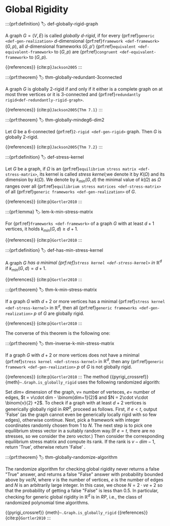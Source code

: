 # Global Rigidity

:::{prf:definition}
:label: def-globally-rigid-graph

A graph $G = (V,E)$ is called _globally $d$-rigid_,
if for every {prf:ref}`generic <def-gen-realization>` $d$-dimensional {prf:ref}`framework <def-framework>` $(G,p)$,
all $d$-dimensional frameworks $(G,p')$ {prf:ref}`equivalent <def-equivalent-framework>` to $(G,p)$
are {prf:ref}`congruent <def-equivalent-framework>` to $(G,p)$.

{{references}} {cite:p}`Jackson2005`
:::


:::{prf:theorem}
:label: thm-globally-redundant-3connected

A graph $G$ is globally $2$-rigid if and only if it either is a
complete graph on at most three vertices or it is $3$-connected and {prf:ref}`redundantly rigid<def-redundantly-rigid-graph>`.

{{references}} {cite:p}`Jackson2005{Thm 7.1}`
:::

:::{prf:theorem}
:label: thm-globally-mindeg6-dim2

Let $G$ be a $6$-connected {prf:ref}`2-rigid <def-gen-rigid>` graph. Then $G$ is globally $2$-rigid.

{{references}} {cite:p}`Jackson2005{Thm 7.2}`
:::

:::{prf:definition}
:label: def-stress-kernel

Let $G$ be a graph, if $\Omega$ is an {prf:ref}`equilibrium stress matrix <def-stress-matrix>`, 
its kernel is called _stress kernel_;we denote it by $K(\Omega)$ and its dimension by $k(\Omega)$.
We denote by $k_{min}(G,d)$ the minimal value of $k(\Omega)$ as $\Omega$ ranges over all 
{prf:ref}`equilibrium stress matrices <def-stress-matrix>` of all 
{prf:ref}`generic frameworks <def-gen-realization>` of $G$.

{{references}} {cite:p}`Gortler2010`
:::

:::{prf:lemma}
:label: lem-k-min-stress-matrix

For {prf:ref}`frameworks <def-framework>` of a graph $G$ with at least $d+1$ vertices, 
it holds $k_{min}(G,d) \geq d+1$.

{{references}} {cite:p}`Gortler2010`
:::

:::{prf:definition}
:label: def-has-min-stress-kernel

A graph $G$ _has a minimal {prf:ref}`stress kernel <def-stress-kernel>` in $\mathbb{R}^d$_ 
if $k_{min}(G,d) = d+1$.

{{references}} {cite:p}`Gortler2010`
:::

:::{prf:theorem}
:label: thm-k-min-stress-matrix

If a graph $G$ with $d+2$ or more vertices has a minimal {prf:ref}`stress kernel <def-stress-kernel>`
in $\mathbb{R}^d$, then all {prf:ref}`generic frameworks <def-gen-realization>` $p$ of $G$ are globally rigid.

{{references}} {cite:p}`Gortler2010`
:::

The converse of this theorem is the following one:

:::{prf:theorem}
:label: thm-inverse-k-min-stress-matrix

If a graph $G$ with $d+2$ or more vertices does not have a minimal {prf:ref}`stress kernel <def-stress-kernel>`
in $\mathbb{R}^d$, then any {prf:ref}`generic framework <def-gen-realization>` $p$ of $G$ is not globally rigid.

{{references}} {cite:p}`Gortler2010`
:::
The method {{pyrigi_crossref}} {meth}`~.Graph.is_globally_rigid` uses the following randomized algorith:

Set $dim =$ dimension of the graph, $v =$ number of verteces, $e =$ number of edges, 
$t = v\cdot dim - \binom{dim+1}{2}$ and $N = 2\cdot v\cdot \binom{v}{2} +2$.
To check if a graph with at least $d + 2$ vertices is generically globally rigid in $RR^d$, 
proceed as follows. First, if $e < t$, output 'False' 
(as the graph cannot even be generically locally rigid with so few edges), otherwise continue.
Next, pick a framework with integer coordinates randomly chosen from 1 to $N$.
The next step is to pick one equilibrium stress vector in a suitably random
way.(If $e = t$, there are no stresses, so we consider the zero vector.) 
Then consider the corresponding equilibrium stress matrix and compute its rank. 
If the rank is $v-dim-1$, return 'True', otherwise return 'False' .

:::{prf:theorem}
:label: thm-globally-randomize-algorithm

The randomize algorithm for checking global rigidity never returns a false "True" answer, 
and returns a false "False" answer with probability bounded above by $ve/N$, where $v$ is the
number of vertices, $e$ is the number of edges and $N$ is an arbitrarily large integer. 
In this case, we chose $N = 2\cdot ve + 2$ so that the probability of getting a false "False"
is less than 0.5.
In particular, checking for generic global rigidity in $\mathbb{R}^d$ is in $RP$, i.e., 
the class of randomized polynomial time algorithms.

{{pyrigi_crossref}} {meth}`~.Graph.is_globally_rigid`
{{references}} {cite:p}`Gortler2010`
:::